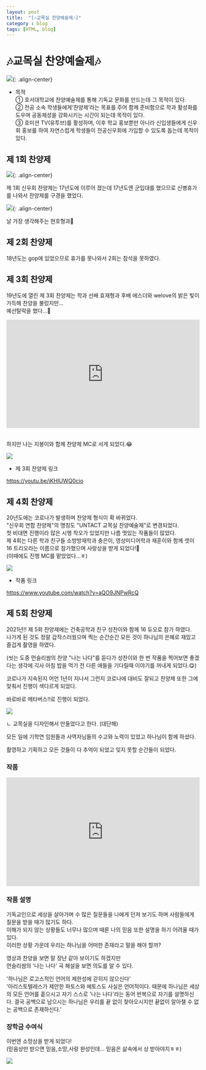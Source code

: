 ```yaml
---
layout: post
title:  "[🎶교목실 찬양예술제🎶]"
category : blog
tags: [HTML, blog]
---
```


# 🎶교목실 찬양예술제🎶

![](/blog/img/post1.png){: .align-center}

- 목적<br/>
① 호서대학교에 찬양예술제를 통해 기독교 문화를 만드는데 그 목적이 있다.<br/>
② 전공 소속 학생들에게‘찬양제’라는 목표를 주어 함께 준비함으로 학과 활성화를 도우며 공동체성을 강화시키는 시간이 되는데 목적이 있다.<br/> 
③ 호미션 TV(유투브)를 활성하며, 이후 학교 홍보뿐만 아니라 신입생들에게 신우회 홍보를 하여 자연스럽게 학생들이 전공신우회에 가입할 수 있도록 돕는데 목적이 있다. 

## 제 1회 찬양제

![](/blog/img/post1-2.jpg){: .align-center}

제 1회 신우회 찬양제는 17년도에 이루어 졌는데 
17년도엔 군입대를 했으므로 신병휴가를 나와서 찬양제를 구경을 했었다.

![](/blog/img/post1-3.png){: .align-center}

날 가장 생각해주는 현호형과🥰

## 제 2회 찬양제

18년도는 gop에 있었으므로 휴가를 못나와서 2회는 참석을 못하였다.

## 제 3회 찬양제

19년도에 열린 제 3회 찬양제는 학과 선배 효재형과 후배 에스더와 welove의 밝은 빛이 가득해 찬양을 불렀지만...<br/>
예선탈락을 했다...🥲<br/>

<style>.embed-container { position: relative; padding-bottom: 56.25%; height: 0; overflow: hidden; max-width: 100%; } .embed-container iframe, .embed-container object, .embed-container embed { position: absolute; top: 0; left: 0; width: 100%; height: 100%; }</style><div class='embed-container'><iframe src='https://www.youtube.com/embed//Uv-lhjGU9zY' frameborder='0' allowfullscreen></iframe></div>

<br/>

하지만 나는 지봉이와 함께 찬양제 MC로 서게 되었다.😂

![](/blog/img/post1-4.JPG)

- 제 3회 찬양제 링크

<https://youtu.be/jKHlUWQ0cio>

## 제 4회 찬양제

20년도에는 코로나가 발생하며 찬양제 형식이 확 바뀌었다.<br/>
"신우회 연합 찬양제"의 명칭도 "UNTACT 교목실 찬양예술제"로 변경되었다.<br/>
첫 비대면 진행이라 많은 시행 착오가 있었지만 나름 멋있는 작품들이 많았다.<br/>
제 4회는 다른 학과 친구들 소방방재학과 충은이, 영상미디어학과 재훈이와 함께 셋이 16 트리오라는 이름으로 참가했으며 사랑상을 받게 되었다!🎉<br/>
(이때에도 진행 MC를 맡았었다...ㅎ)

![](/blog/img/post1-5.png)

- 작품 링크

<https://www.youtube.com/watch?v=aQO9JNPwRcQ>


## 제 5회 찬양제

2021년!! 제 5회 찬양제에는 건축공학과 친구 성찬이와 함께 16 듀오로 참가 하였다.<br/>
나가게 된 것도 정말 갑작스러웠으며 찍는 순간순간 모든 것이 하나님의 은혜로 재밌고 즐겁게 촬영을 하였다.

(씻는 도중 먼슬리쌈의 찬양 "나는 나다"를 듣다가 성찬이와 한 번 작품을 찍어보면 좋겠다는 생각에 긱사 아침 밥을 먹기 전 다른 애들을 기다릴때 이야기를 꺼내게 되었다.😋)

코로나가 지속된지 어언 1년이 지나서 그런지 코로나에 대비도 잘되고 찬양제 또한 그에 맞춰서 진행이 색다르게 되었다. 

바로바로 메타버스!!로 진행이 되었다.

![](/blog/img/post1-6.png)

ㄴ 교목실을 디자인해서 만들었다고 한다. (대단해)

모든 일에 기학연 임원들과 사역자님들의 수고와 노력이 있었고 하나님이 함께 하셨다.

촬영하고 기획하고 모든 것들이 다 추억이 되었고 잊지 못할 순간들이 되었다.

### 작품

<style>.embed-container { position: relative; padding-bottom: 56.25%; height: 0; overflow: hidden; max-width: 100%; } .embed-container iframe, .embed-container object, .embed-container embed { position: absolute; top: 0; left: 0; width: 100%; height: 100%; }</style><div class='embed-container'><iframe src='https://www.youtube.com/embed//W32W-QA9HDw' frameborder='0' allowfullscreen></iframe></div>

### 작품 설명

기독교인으로 세상을 살아가며 수 많은 질문들을 나에게 던져 보기도 하며 사람들에게 질문을 받을 때가 많기도 하다.<br/>
이해가 되지 않는 상황들도 너무나 많으며 때론 나의 믿음 또한 설명을 하기 어려울 때가 있다.<br/>
이러한 상황 가운데 우리는 하나님을 어떠한 존재라고 말을 해야 할까?<br/>

영상과 찬양을 보면 말 장난 같아 보이기도 하겠지만<br/>
먼슬리쌈의 '나는 나다' 곡 해설을 보면 의도를 알 수 있다.

'하나님은 로고스적인 언어의 제한성에 갇히지 않으신다'<br/>
'아리스토텔레스가 제안한 파토스와 에토스도 사실은 언어적이다. 때문에 하나님은 세상의 모든 언어를 흩으시고 자기 스스로 '나는 나다'라는 동어 반복으로 자기를 설명하신다. 결국 공백으로 남으시는 하나님은 우리를 끝 없이 찾아오시지만 끝없이 알아챌 수 없는 공백으로 존재하신다.'<br/>


### 장학금 수여식

이번엔 소망상을 받게 되었다!<br/>
(믿음상만 받으면 믿음,소망,사랑 완성인데... 믿음은 삶속에서 상 받아야지ㅎㅎ)

![](/blog/img/post1-7.jpg)